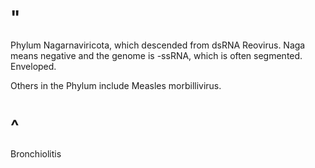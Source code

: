 # "

Phylum Nagarnaviricota, which descended from dsRNA Reovirus.
Naga means negative and the genome is -ssRNA, which is often segmented.
Enveloped.

Others in the Phylum include Measles morbillivirus.

# ^

Bronchiolitis
